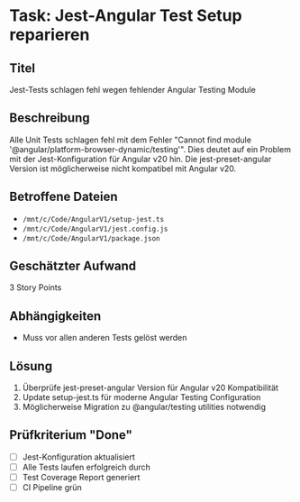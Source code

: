 # Task: Jest-Angular Test Setup reparieren

## Titel
Jest-Tests schlagen fehl wegen fehlender Angular Testing Module

## Beschreibung
Alle Unit Tests schlagen fehl mit dem Fehler "Cannot find module '@angular/platform-browser-dynamic/testing'". Dies deutet auf ein Problem mit der Jest-Konfiguration für Angular v20 hin. Die jest-preset-angular Version ist möglicherweise nicht kompatibel mit Angular v20.

## Betroffene Dateien
- `/mnt/c/Code/AngularV1/setup-jest.ts`
- `/mnt/c/Code/AngularV1/jest.config.js`
- `/mnt/c/Code/AngularV1/package.json`

## Geschätzter Aufwand
3 Story Points

## Abhängigkeiten
- Muss vor allen anderen Tests gelöst werden

## Lösung
1. Überprüfe jest-preset-angular Version für Angular v20 Kompatibilität
2. Update setup-jest.ts für moderne Angular Testing Configuration
3. Möglicherweise Migration zu @angular/testing utilities notwendig

## Prüfkriterium "Done"
- [ ] Jest-Konfiguration aktualisiert
- [ ] Alle Tests laufen erfolgreich durch
- [ ] Test Coverage Report generiert
- [ ] CI Pipeline grün
